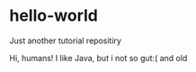 # hello-world
Just another tutorial repositiry

Hi, humans!
I like Java, but i not so gut:( and old
